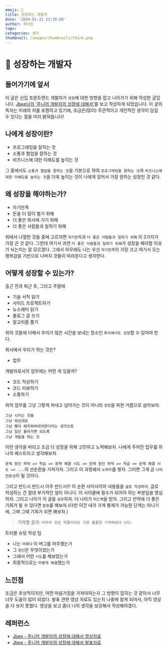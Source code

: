 ```yaml
---
emoji: 🐛
title: 성장하는 개발자
date: '2024-01-31 23:30:00'
author: 제이든
tags:
categories: 생각
thumbnail: /images/thumbnails/think.png
---
```


# 🐛 성장하는 개발자

## 들어가기에 앞서

이 글은 신입 프론트엔드 개발자가 `성장`에 대한 방향을 잡고 나아가기 위해 작성한 글입니다. [Jbee님의 '주니어 개발자의 성장에 대해서'](https://speakerdeck.com/jaeyeophan/junieo-gaebaljayi-seongjange-daehaeseo)를 보고 작성하게 되었습니다. 이 글의 독자는 미래의 저를 포함하고 있기에, 조금은(많이) 주관적이고 개인적인 생각이 담길 수 있다는 점을 미리 밝혀둡니다!

## 나에게 성장이란?

- 프로그래밍을 잘하는 것
- 소통과 협업을 잘하는 것
- 비즈니스에 대한 이해도를 높이는 것

그 중에서도 `소통과 협업을 잘하는 것`을 기본으로 하여 `프로그래밍을 잘하는 것`과 `비즈니스에 대한 이해도를 높이는 것`을 더욱 높이는 것이 나에게 있어서 가장 원하는 성장인 것 같다.

## 왜 성장을 해야하는가?

- 자기만족
- 돈을 더 많이 벌기 위해
- 더 좋은 회사에 가기 위해
- 더 좋은 사람들과 일하기 위해

위에서 나열한 것들 중에 고르자면 `자기만족`과 `더 좋은 사람들과 일하기 위해` 이 2가지가 가장 큰 것 같다. 그런데 여기서 과연 `더 좋은 사람들과 일하기 위해`가 성장을 해야할 이유가 되는지는 잘 모르겠다. 그래서 아무래도 나는 우선 `자기만족`이 가장 크고 여기서 오는 행복감을 기반으로 나머지 것들이 따라온다고 생각한다.

## 어떻게 성장할 수 있는가?

출근 전과 퇴근 후, 그리고 주말에

- 기술 서적 읽기
- 사이드 프로젝트하기
- 뉴스레터 읽기
- 블로그 글 쓰기
- 알고리즘 풀기

위의 것들에 더해서 우리가 많은 시간을 보내는 장소인 `회사에서도 성장`할 수 있어야 한다.

회사에서 우리가 하는 것은?

- 업무

개발자로서의 업무에는 어떤 게 있을까?

- 코드 작성하기
- 코드 리뷰하기
- 소통하기

위의 업무를 그냥 그렇게 쳐내고 넘어가는 것이 아니라 `성장`을 위한 거름으로 삼아보자.

```
그냥 시키는 것을
그냥 하던대로
그냥 빨리 해치워버려야한다라는 생각으로
그냥 일단 돌아가면 되도록
그냥 개발을 하는 것
```

이런 생각을 버리고 조금 더 성장을 위해 고민하고 노력해보자. 나에게 주어진 업무를 하나의 퀘스트라고 생각해보자.

`문제 원인 파악 => 학습 => 문제 해결 시도 => 문제 원인 파악 => 학습 => 문제 해결 시도 => ...`의 선순환을 가져가자. 그리고 이 과정에서 `노하우`를 쌓자. 그러면 그게 곧 `나의 전문성`이 될 것이다.

그리고 반드시 반드시 아주 반드시!!! 이 순환 사이사이의 내용들을 `글로 작성하자`. 글로 작성하는 건 절대 부가적인 일이 아니다. 이 사이클에 필수가 되어야 하는 부분임을 명심하자. 그리고 나아가 이 글을 `공유`하자. 더 나아가 `피드백`을 받자. 그리고 만약에 더 좋은 기회가 될 수 있다면 `발표`를 해보자.(다만 이건 내가 크게 통제가 가능한 단계는 아니기에, 그때 그때 기회가 되면 해보자.)

> 기억할 글귀: `아무리 흐린 먹물이라도 가장 훌륭한 기억력보다 낫다.`

트러블 슈팅 작성 팁

- 나는 `어쩌다` 이 버그를 마주했는가
- 그 `원인`은 무엇이었는가
- 그래서 어떤 `시도`를 해보았는가
- 최종적으로는 `어떻게 해결`했는가

## 느낀점

조금은 추상적이지만, 어떤 마음가짐을 가져야하는지 그 방향이 잡히는 것 같아서 너무너무 도움이 많이 되었다. 발표 관련 영상 자료도 있는지 나중에 알게 되어서, 아직 영상을 다 보지 못했다. 영상을 보고 좀더 나의 생각을 보강해서 작성해야겠다.

## 레퍼런스

- [Jbee - 주니어 개발자의 성장에 대해서 영상자료](https://www.youtube.com/watch?v=nKKlYEVMhhY&list=PLsFtzQAC8dDfopv-URWpkGIRS47QoYodG&index=2)
- [Jbee - 주니어 개발자의 성장에 대해서 발표자료](https://speakerdeck.com/jaeyeophan/junieo-gaebaljayi-seongjange-daehaeseo)
